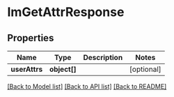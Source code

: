 # ImGetAttrResponse

## Properties
Name | Type | Description | Notes
------------ | ------------- | ------------- | -------------
**userAttrs** | **object[]** |  | [optional] 

[[Back to Model list]](../README.md#documentation-for-models) [[Back to API list]](../README.md#documentation-for-api-endpoints) [[Back to README]](../README.md)


